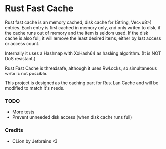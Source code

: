 # Rust Fast Cache

Rust fast cache is an memory cached, disk cache for (String, Vec\<u8>) entries.
Each entry is first cached in memory only, and only writen to disk,
if the cache runs out of memory and the item is seldom used.
If the disk cache is also full, it will remove the least desired items, either by last access or access count.

Internally it uses a Hashmap with XxHash64 as hashing algorithm. (It is NOT DoS resistant.)

Rust Fast Cache is threadsafe, although it uses RwLocks, so simultaneous write is not possible.

This project is designed as the caching part for Rust Lan Cache and will be modified to match it's needs.

### TODO
 - More tests
 - Prevent unneeded disk access (when disk cache runs full)


### Credits
 - CLion by Jetbrains <3